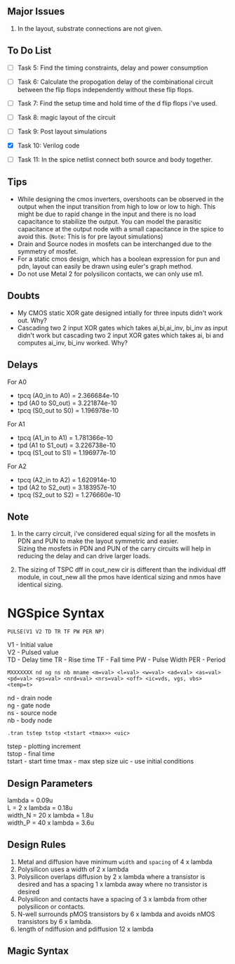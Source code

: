 ## Major Issues
1. In the layout, substrate connections are not given.

## To Do List

- [ ] Task 5: Find the timing constraints, delay and power 
consumption
- [ ] Task 6: Calculate the propogation delay of the combinational circuit between the flip flops independently without these flip flops.
- [ ] Task 7: Find the setup time and hold time of the d flip flops i've used.
- [ ] Task 8: magic layout of the circuit
- [ ] Task 9: Post layout simulations
- [x] Task 10: Verilog code
- [ ] Task 11: In the spice netlist connect both source and body together.


## Tips
- While designing the cmos inverters, overshoots can be observed in the output when the input transition from high to low or low to high.  This might be due to rapid change in the input and there is no load capacitance to stabilize the output. You can model the parasitic capacitance at the output node with a small capacitance in the spice to avoid this. (`Note`: This is for pre layout simulations)
- Drain and Source nodes in mosfets can be interchanged due to the symmetry of mosfet.
- For a static cmos design, which has a boolean expression for pun and pdn, layout can easily be drawn using euler's graph method.
- Do not use Metal 2 for polysilicon contacts, we can only use m1.

## Doubts
- My CMOS static XOR gate designed intially for three inputs didn't work out. Why?
- Cascading two 2 input XOR gates which takes ai,bi,ai_inv, bi_inv as input didn't work but cascading two 2 input XOR gates which takes ai, bi and computes ai_inv, bi_inv worked. Why?

## Delays
For A0
- tpcq (A0_in to A0)               =  2.366684e-10
- tpd  (A0 to S0_out)               =  3.221874e-10
- tpcq (S0_out to S0)                =  1.196978e-10

For A1
- tpcq (A1_in to A1)               =  1.781366e-10
- tpd  (A1 to S1_out)               =  3.226738e-10
- tpcq (S1_out to S1)               =  1.196977e-10

For A2 
- tpcq (A2_in to A2)                =  1.620914e-10
- tpd  (A2 to S2_out)               =  3.183957e-10
- tpcq (S2_out to S2)               =  1.276660e-10


## Note
1. In the carry circuit, i've considered equal sizing for all the mosfets in PDN and PUN to make the layout symmetric and easier.  
Sizing the mosfets in PDN and PUN of the carry circuits will help in reducing the delay and can drive larger loads.

2. The sizing of TSPC dff in cout_new cir is different than the individual dff module, in cout_new all the pmos have identical sizing and nmos have identical sizing.

# NGSpice Syntax

`PULSE(V1 V2 TD TR TF PW PER NP)`

V1 - Initial value  
V2 - Pulsed value  
TD - Delay time 
TR - Rise time
TF - Fall time
PW - Pulse Width
PER - Period  

`MXXXXXXX nd ng ns nb mname <m=val> <l=val> <w=val> <ad=val> <as=val> <pd=val> <ps=val> <nrd=val> <nrs=val> <off> <ic=vds, vgs, vbs> <temp=t>`

nd - drain node  
ng - gate node  
ns - source node   
nb - body node  

`.tran tstep tstop <tstart <tmax>> <uic>`

tstep - plotting increment  
tstop - final time  
tstart - start time 
tmax - max step size 
uic -  use initial conditions

## Design Parameters
lambda = 0.09u  
L = 2 x lambda = 0.18u  
width_N = 20 x lambda = 1.8u  
width_P = 40 x lambda = 3.6u

## Design Rules
1. Metal and diffusion have minimum `width` and `spacing` of 4 x lambda
2. Polysilicon uses a width of 2 x lambda
3. Polysilicon overlaps diffusion by 2 x lambda where a transistor is desired and has a spacing 1 x lambda away where no transistor is desired
4. Polysilicon and contacts have a spacing of 3 x lambda  from other polysilicon or contacts.
5. N-well surrounds pMOS transistors by 6 x lambda and avoids nMOS transistors by 6 x lambda.
6. length of ndiffusion and pdiffusion 12 x lambda  



## Magic Syntax

